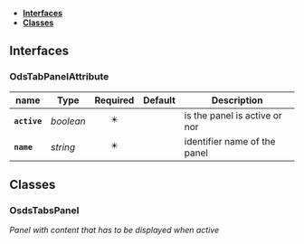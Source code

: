 * [**Interfaces**](#interfaces)
* [**Classes**](#classes)

## Interfaces

### OdsTabPanelAttribute
|name | Type | Required | Default | Description|
|---|---|:---:|---|---|
|**`active`** | _boolean_ | ✴️ |  |  is the panel is active or nor|
|**`name`** | _string_ | ✴️ |  | identifier name of the panel|

## Classes

### OsdsTabsPanel
_Panel with content that has to be displayed when active_
